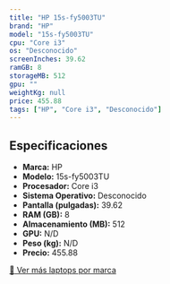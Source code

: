 ```yaml
---
title: "HP 15s-fy5003TU"
brand: "HP"
model: "15s-fy5003TU"
cpu: "Core i3"
os: "Desconocido"
screenInches: 39.62
ramGB: 8
storageMB: 512
gpu: ""
weightKg: null
price: 455.88
tags: ["HP", "Core i3", "Desconocido"]
---
```

## Especificaciones

- **Marca:** HP
- **Modelo:** 15s-fy5003TU
- **Procesador:** Core i3
- **Sistema Operativo:** Desconocido
- **Pantalla (pulgadas):** 39.62
- **RAM (GB):** 8
- **Almacenamiento (MB):** 512
- **GPU:** N/D
- **Peso (kg):** N/D
- **Precio:** 455.88

[:rocket: Ver más laptops por marca](/brand/hp)
